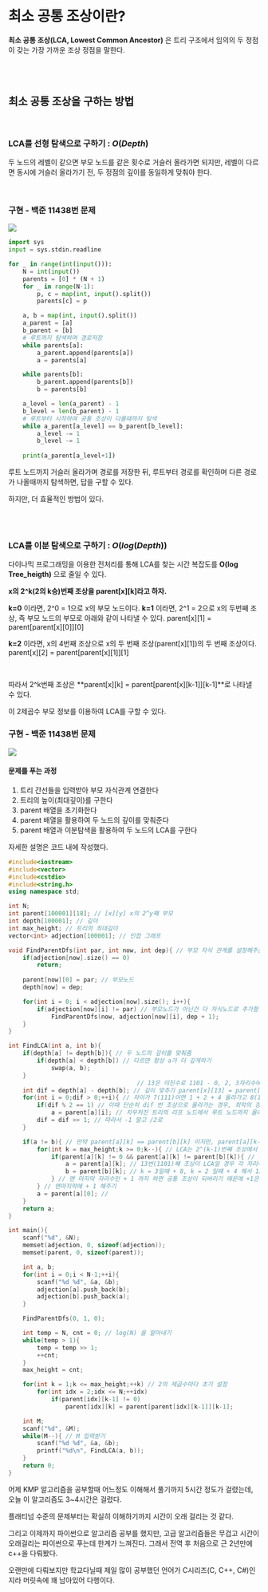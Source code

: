 # 최소 공통 조상이란?

**최소 공통 조상(LCA, Lowest Common Ancestor)** 은 트리 구조에서 임의의 두 정점이 갖는 가장 가까운 조상 정점을 말한다.

<br/>
<br/>

## 최소 공통 조상을 구하는 방법

<br/>

### LCA를 선형 탐색으로 구하기 : $O(Depth)$
두 노드의 레벨이 같으면 부모 노드를 같은 횟수로 거슬러 올라가면 되지만, 레벨이 다르면 동시에 거슬러 올라가기 전, 두 정점의 깊이를 동일하게 맞춰야 한다.

<br/>

### 구현 - 백준 11438번 문제
![](https://velog.velcdn.com/images/dodo4723/post/f88bd97f-bc15-4b71-9c83-bf434293a149/image.png)
```python
import sys
input = sys.stdin.readline

for _ in range(int(input())):
    N = int(input())
    parents = [0] * (N + 1)
    for _ in range(N-1):
        p, c = map(int, input().split())
        parents[c] = p

    a, b = map(int, input().split())
    a_parent = [a]
    b_parent = [b]
    # 루트까지 탐색하며 경로저장
    while parents[a]:
        a_parent.append(parents[a])
        a = parents[a]

    while parents[b]:
        b_parent.append(parents[b])
        b = parents[b]

    a_level = len(a_parent) - 1
    b_level = len(b_parent) - 1
    # 루트부터 시작하여 공통 조상이 다를때까지 탐색
    while a_parent[a_level] == b_parent[b_level]:
        a_level -= 1
        b_level -= 1
    
    print(a_parent[a_level+1])
 ```
 루트 노드까지 거슬러 올라가며 경로를 저장한 뒤, 루트부터 경로를 확인하며 다른 경로가 나올때까지 탐색하면, 답을 구할 수 있다.
 
하지만, 더 효율적인 방법이 있다.

<br/>
<br/>

### LCA를 이분 탐색으로 구하기 : $O(log(Depth))$

다이나믹 프로그래밍을 이용한 전처리를 통해 LCA를 찾는 시간 복잡도를 **O(log Tree_heigth)** 으로 줄일 수 있다.

**x의 2^k(2의 k승)번째 조상을 parent[x][k]라고 하자.**

**k=0** 이라면, 2^0 = 1으로 x의 부모 노드이다.
**k=1** 이라면, 2^1 = 2으로 x의 두번째 조상, 즉 부모 노드의 부모로 아래와 같이 나타낼 수 있다.
parent[x][1] = parent[parent[x][0]][0]

**k=2** 이라면, x의 4번째 조상으로 x의 두 번째 조상(parent[x][1])의 두 번째 조상이다.
parent[x][2] = parent[parent[x][1]][1]

<br/>

따라서 2^k번째 조상은 **parent[x][k] = parent[parent[x][k-1]][k-1]**로 나타낼 수 있다.

이 2제곱수 부모 정보를 이용하여 LCA를 구할 수 있다.

### 구현 - 백준 11438번 문제
![](https://velog.velcdn.com/images/dodo4723/post/c0731cad-4395-4396-b011-16ef18df5fe9/image.png)

#### 문제를 푸는 과정
1. 트리 간선들을 입력받아 부모 자식관계 연결한다
2. 트리의 높이(최대깊이)를 구한다
3. parent 배열을 초기화한다
4. parent 배열을 활용하여 두 노드의 깊이를 맞춰준다
5. parent 배열과 이분탐색을 활용하여 두 노드의 LCA를 구한다

자세한 설명은 코드 내에 작성했다.

```cpp
#include<iostream>
#include<vector>
#include<cstdio>
#include<string.h>
using namespace std;

int N;
int parent[100001][18]; // [x][y] x의 2^y째 부모
int depth[100001]; // 깊이
int max_height; // 트리의 최대깊이
vector<int> adjection[100001]; // 인접 그래프

void FindParentDfs(int par, int now, int dep){ // 부모 자식 관계를 설정해주는 함수
    if(adjection[now].size() == 0)
        return;
    
    parent[now][0] = par; // 부모노드
    depth[now] = dep;

    for(int i = 0; i < adjection[now].size(); i++){
        if(adjection[now][i] != par) // 부모노드가 아닌건 다 자식노드로 추가함
            FindParentDfs(now, adjection[now][i], dep + 1);
    }
}

int FindLCA(int a, int b){
    if(depth[a] != depth[b]){ // 두 노드의 깊이를 맞춰줌
        if(depth[a] < depth[b]) // 다르면 항상 a가 더 깊게하기
            swap(a, b);
    }
                                    // 13은 이진수로 1101 - 0, 2, 3자리수에 1이있음
    int dif = depth[a] - depth[b]; // 깊이 맞추기 parent[x][13] = parent[parent[parent[x][0]][2]][3]
    for(int i = 0;dif > 0;++i){ // 차이가 7(111)이면 1 + 2 + 4 올라가고 8(1000) 이면 0 + 0 + 0 + 8 올라감
        if(dif % 2 == 1) // 이때 단순히 dif 번 조상으로 올라가는 경우, 최악의 경우 
            a = parent[a][i]; // 치우처진 트리의 리프 노드에서 루트 노드까지 올라가야 할 수 있다.
        dif = dif >> 1; // 따라서 -1 말고 /2로
    }

    if(a != b){ // 만약 parent[a][k] == parent[b][k] 이지만, parent[a][k-1] != parent[b][k-1] 이라면
        for(int k = max_height;k >= 0;k--){ // LCA는 2^(k-1)번째 조상에서 ~ 2^k 번째 조상의 사이에 존재한다.
            if(parent[a][k] != 0 && parent[a][k] != parent[b][k]){ // (LCA 이후의 조상들도 모두 공통될 수 밖에 없기 때문)
                a = parent[a][k]; // 13번(1101)째 조상이 LCA일 경우 각 자리수(3,2,0) 마다 실행
                b = parent[b][k]; // k = 3일때 + 8, k = 2 일떄 + 4 해서 12번째 조상에서 반복을 멈춘다  
            } // 맨 마지막 자리수인 + 1 까지 하면 공통 조상이 되버리기 때문에 +1은 추가안됨 그래서
        } // 맨마지막에 + 1 해주기
        a = parent[a][0]; //
    }
    return a;
}

int main(){
    scanf("%d", &N);
    memset(adjection, 0, sizeof(adjection));
    memset(parent, 0, sizeof(parent));

    int a, b;
    for(int i = 0;i < N-1;++i){
        scanf("%d %d", &a, &b);
        adjection[a].push_back(b);
        adjection[b].push_back(a);
    }

    FindParentDfs(0, 1, 0);

    int temp = N, cnt = 0; // log(N) 을 알아내기
    while(temp > 1){
        temp = temp >> 1;
        ++cnt;
    }
    max_height = cnt;

    for(int k = 1;k <= max_height;++k) // 2의 제곱수마다 초기 설정
        for(int idx = 2;idx <= N;++idx)
            if(parent[idx][k-1] != 0)
                parent[idx][k] = parent[parent[idx][k-1]][k-1];

    int M; 
    scanf("%d", &M);
    while(M--){ // M 입력받기
        scanf("%d %d", &a, &b);
        printf("%d\n", FindLCA(a, b));
    }
    return 0;
}
```

어제 KMP 알고리즘을 공부할때 어느정도 이해해서 풀기까지 5시간 정도가 걸렸는데, 오늘 이 알고리즘도 3~4시간은 걸렸다.

플래티넘 수준의 문제부터는 확실히 이해하기까지 시간이 오래 걸리는 것 같다.

그리고 이제까지 파이썬으로 알고리즘 공부를 했지만, 고급 알고리즘들은 무겁고 시간이 오래걸리는 파이썬으로 푸는데 한계가 느껴진다. 그래서 전역 후 처음으로 근 2년만에 c++을 다뤄봤다.

오랜만에 다뤄보지만 학교다닐때 제일 많이 공부했던 언어가 C시리즈(C, C++, C#)인지라 머릿속에 꽤 남아있어 다행이다.